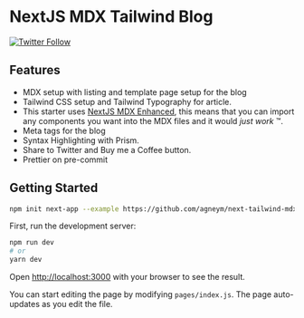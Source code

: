 # NextJS MDX Tailwind Blog

[![Twitter Follow](https://img.shields.io/twitter/follow/agneymenon?style=for-the-badge&color=informational)](https://twitter.com/agneymenon)

## Features

- MDX setup with listing and template page setup for the blog
- Tailwind CSS setup and Tailwind Typography for article.
- This starter uses [NextJS MDX Enhanced](https://github.com/hashicorp/next-mdx-enhanced), this means that you can import any components you want into the MDX files and it would _just work_ ™️.
- Meta tags for the blog
- Syntax Highlighting with Prism.
- Share to Twitter and Buy me a Coffee button.
- Prettier on pre-commit

## Getting Started

```bash
npm init next-app --example https://github.com/agneym/next-tailwind-mdx-blog.git
```

First, run the development server:

```bash
npm run dev
# or
yarn dev
```

Open [http://localhost:3000](http://localhost:3000) with your browser to see the result.

You can start editing the page by modifying `pages/index.js`. The page auto-updates as you edit the file.
